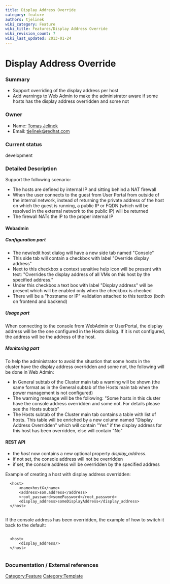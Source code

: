 ```yaml
---
title: Display Address Override
category: feature
authors: tjelinek
wiki_category: Feature
wiki_title: Features/Display Address Override
wiki_revision_count: 7
wiki_last_updated: 2013-01-24
---
```


# Display Address Override

### Summary

*   Support overriding of the display address per host
*   Add warnings to Web Admin to make the administrator aware if some hosts has the display address overridden and some not

### Owner

*   Name: [Tomas Jelinek](User:TJelinek)
*   Email: <tjelinek@redhat.com>

### Current status

development

### Detailed Description

Support the following scenario:

*   The hosts are defined by internal IP and sitting behind a NAT firewall
*   When the user connects to the guest from User Portal from outside of the internal network, instead of returning the private address of the host on which the guest is running, a public IP or FQDN (which will be resolved in the external network to the public IP) will be returned
*   The firewall NATs the IP to the proper internal IP

#### Webadmin

##### Configuration part

*   The new/edit host dialog will have a new side tab named "Console"
*   This side tab will contain a checkbox with label "Override display address"
*   Next to this checkbox a context sensitive help icon will be present with text: "Overrides the display address of all VMs on this host by the specified address."
*   Under this checkbox a text box with label "Display address" will be present which will be enabled only when the checkbox is checked
*   There will be a "hostname or IP" validation attached to this textbox (both on frontend and backend)

##### Usage part

When connecting to the console from WebAdmin or UserPortal, the display address will be the one configured in the Hosts dialog. If it is not configured, the address will be the address of the host.

##### Monitoring part

To help the administrator to avoid the situation that some hosts in the cluster have the display address overridden and some not, the following will be done in Web Admin:

*   In General subtab of the Cluster main tab a warning will be shown (the same format as in the General subtab of the Hosts main tab when the power management is not configured)
*   The warning message will be the following: "Some hosts in this cluster have the console address overridden and some not. For details please see the Hosts subtab"
*   The Hosts subtab of the Cluster main tab contains a table with list of hosts. This table will be enriched by a new column named "Display Address Overridden" which will contain "Yes" if the display address for this host has been overridden, else will contain "No"

#### REST API

*   the *host* now contains a new optional property *display_address*.
*   if not set, the console address will not be overridden
*   if set, the console address will be overridden by the specified address

Example of creating a host with display address overridden:

      <host>
          <name>hostX</name>
          <address>som.address</address>
          <root_password>somePassword</root_password>
          <display_address>someDisplayAddress</display_address>
      </host>
       

If the console address has been overridden, the example of how to switch it back to the default:

       
      <host>
          <display_address/>
      </host>
       

### Documentation / External references

<Category:Feature> <Category:Template>
